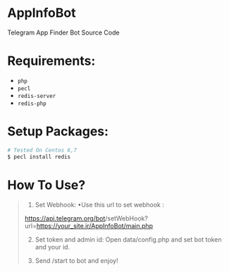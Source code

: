 # AppInfoBot
Telegram App Finder Bot Source Code

# Requirements: 
- `php`
- `pecl`
- `redis-server`
- `redis-php`

# Setup Packages:
```bash
# Tested On Centos 6,7
$ pecl install redis
```

# How To Use?
> 1. Set Webhook:
> •Use this url to set webhook :
>
> https://api.telegram.org/bot<TOKEN>/setWebHook?url=https://your_site.ir/AppInfoBot/main.php
> 
> 2. Set token and admin id:
> Open data/config.php and set bot token and your id.
>
> 3. Send /start to bot and enjoy!
